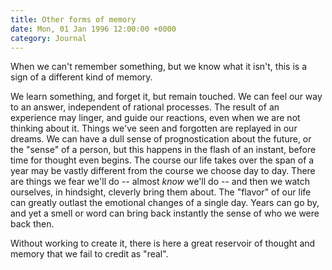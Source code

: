 ```yaml
---
title: Other forms of memory
date: Mon, 01 Jan 1996 12:00:00 +0000
category: Journal
---
```


When we can't remember something, but we know what it isn't, this is a
sign of a different kind of memory.

We learn something, and forget it, but remain touched.  We can feel our
way to an answer, independent of rational processes.  The result of an
experience may linger, and guide our reactions, even when we are not
thinking about it.  Things we've seen and forgotten are replayed in our
dreams.  We can have a dull sense of prognostication about the future,
or the "sense" of a person, but this happens in the flash of an instant,
before time for thought even begins.  The course our life takes over the
span of a year may be vastly different from the course we choose day to
day.  There are things we fear we'll do -- almost *know* we'll do -- and
then we watch ourselves, in hindsight, cleverly bring them about.  The
"flavor" of our life can greatly outlast the emotional changes of a
single day.  Years can go by, and yet a smell or word can bring back
instantly the sense of who we were back then.

Without working to create it, there is here a great reservoir of thought
and memory that we fail to credit as "real".


